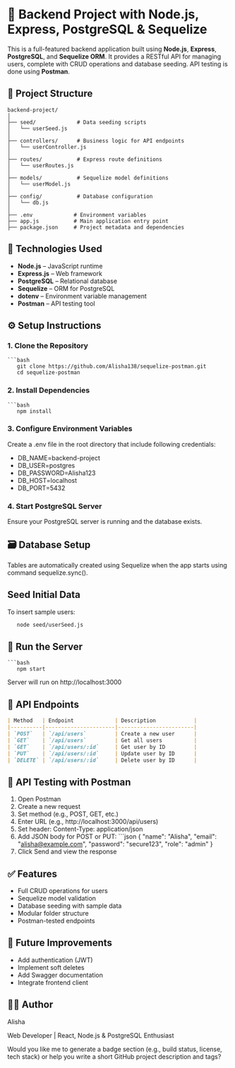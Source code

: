 # 🚀 Backend Project with Node.js, Express, PostgreSQL & Sequelize

This is a full-featured backend application built using **Node.js**, **Express**, **PostgreSQL**, and **Sequelize ORM**. It provides a RESTful API for managing users, complete with CRUD operations and database seeding. API testing is done using **Postman**.

## 📁 Project Structure

```text
backend-project/
│
├── seed/             # Data seeding scripts
│   └── userSeed.js     
│
├── controllers/      # Business logic for API endpoints
│   └── userController.js
│
├── routes/           # Express route definitions
│   └── userRoutes.js
│
├── models/           # Sequelize model definitions
│   └── userModel.js
│
├── config/           # Database configuration
│   └── db.js
│
├── .env             # Environment variables
├── app.js           # Main application entry point
├── package.json     # Project metadata and dependencies
```

## 🧰 Technologies Used

- **Node.js** – JavaScript runtime
- **Express.js** – Web framework
- **PostgreSQL** – Relational database
- **Sequelize** – ORM for PostgreSQL
- **dotenv** – Environment variable management
- **Postman** – API testing tool

## ⚙️ Setup Instructions

### 1. Clone the Repository

    ```bash
       git clone https://github.com/Alisha138/sequelize-postman.git
       cd sequelize-postman

### 2. Install Dependencies

    ```bash
       npm install

### 3. Configure Environment Variables

Create a .env file in the root directory that include following credentials:
- DB_NAME=backend-project
- DB_USER=postgres
- DB_PASSWORD=Alisha123
- DB_HOST=localhost
- DB_PORT=5432

### 4. Start PostgreSQL Server

Ensure your PostgreSQL server is running and the database exists.

## 🗃️ Database Setup

Tables are automatically created using Sequelize when the app starts using command sequelize.sync().

## Seed Initial Data

To insert sample users:
```bash
   node seed/userSeed.js
```

## 🚦 Run the Server

    ```bash
       npm start
   
Server will run on http://localhost:3000

## 📮 API Endpoints

```markdown
| Method   | Endpoint             | Description            |
|----------|----------------------|------------------------|
| `POST`   | `/api/users`         | Create a new user      |
| `GET`    | `/api/users`         | Get all users          |
| `GET`    | `/api/users/:id`     | Get user by ID         |
| `PUT`    | `/api/users/:id`     | Update user by ID      |
| `DELETE` | `/api/users/:id`     | Delete user by ID      |
```

## 🧪 API Testing with Postman

1. Open Postman
2. Create a new request
3. Set method (e.g., POST, GET, etc.)
4. Enter URL (e.g., http://localhost:3000/api/users)
5. Set header: Content-Type: application/json
6. Add JSON body for POST or PUT:
       ```json
          {
              "name": "Alisha",
              "email": "alisha@example.com",
              "password": "secure123",
              "role": "admin"
          }
7. Click Send and view the response

## ✅ Features

- Full CRUD operations for users
- Sequelize model validation
- Database seeding with sample data
- Modular folder structure
- Postman-tested endpoints

## 📌 Future Improvements

- Add authentication (JWT)
- Implement soft deletes
- Add Swagger documentation
- Integrate frontend client

## 🙋‍♀️ Author

Alisha 

Web Developer | React, Node.js & PostgreSQL Enthusiast

Would you like me to generate a badge section (e.g., build status, license, tech stack) or help you write a short GitHub project description and tags?
